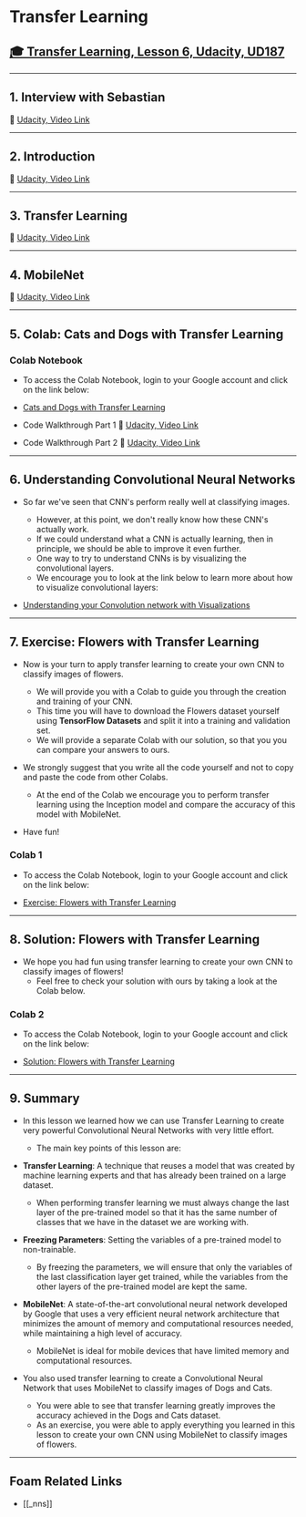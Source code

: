 # Transfer Learning

## [🎓 Transfer Learning, Lesson 6, Udacity, UD187](https://classroom.udacity.com/courses/ud187/lessons/f00868fe-5974-48c4-bf36-41c0372bed64/concepts/e22ccc36-783f-4912-9ac2-aca58787e05d)

---

## 1. **Interview with Sebastian**

🎥 [Udacity, Video Link](https://youtu.be/KPBDQMhFccc)

---

## 2. **Introduction**

🎥 [Udacity, Video Link](https://youtu.be/26DUtmjG6ms)

---

## 3. **Transfer Learning**

🎥 [Udacity, Video Link](https://youtu.be/JhR1_WZCj54)

---

## 4. **MobileNet**

🎥 [Udacity, Video Link](https://youtu.be/l4-NTkEB8sk)

---

## 5. **Colab: Cats and Dogs with Transfer Learning**

### Colab Notebook

- To access the Colab Notebook, login to your Google account and click on the link below:

- [Cats and Dogs with Transfer Learning](https://colab.research.google.com/github/tensorflow/examples/blob/master/courses/udacity_intro_to_tensorflow_for_deep_learning/l06c01_tensorflow_hub_and_transfer_learning.ipynb)

- Code Walkthrough Part 1
  🎥 [Udacity, Video Link](https://youtu.be/oMQPOvHUqwM)

- Code Walkthrough Part 2
  🎥 [Udacity, Video Link](https://youtu.be/z9q5nffdcS0)

---

## 6. **Understanding Convolutional Neural Networks**

- So far we've seen that CNN's perform really well at classifying images.

  - However, at this point, we don't really know how these CNN's actually work.
  - If we could understand what a CNN is actually learning, then in principle, we should be able to improve it even further.
  - One way to try to understand CNNs is by visualizing the convolutional layers.
  - We encourage you to look at the link below to learn more about how to visualize convolutional layers:

- [Understanding your Convolution network with Visualizations](https://towardsdatascience.com/understanding-your-convolution-network-with-visualizations-a4883441533b)

---

## 7. **Exercise: Flowers with Transfer Learning**

- Now is your turn to apply transfer learning to create your own CNN to classify images of flowers.

  - We will provide you with a Colab to guide you through the creation and training of your CNN.
  - This time you will have to download the Flowers dataset yourself using **TensorFlow Datasets** and split it into a training and validation set.
  - We will provide a separate Colab with our solution, so that you you can compare your answers to ours.

- We strongly suggest that you write all the code yourself and not to copy and paste the code from other Colabs.

  - At the end of the Colab we encourage you to perform transfer learning using the Inception model and compare the accuracy of this model with MobileNet.

- Have fun!

### Colab 1

- To access the Colab Notebook, login to your Google account and click on the link below:

- [Exercise: Flowers with Transfer Learning](https://colab.research.google.com/github/tensorflow/examples/blob/master/courses/udacity_intro_to_tensorflow_for_deep_learning/l06c02_exercise_flowers_with_transfer_learning.ipynb)

---

## 8. **Solution: Flowers with Transfer Learning**

- We hope you had fun using transfer learning to create your own CNN to classify images of flowers!
  - Feel free to check your solution with ours by taking a look at the Colab below.

### Colab 2

- To access the Colab Notebook, login to your Google account and click on the link below:

- [Solution: Flowers with Transfer Learning](https://colab.research.google.com/github/tensorflow/examples/blob/master/courses/udacity_intro_to_tensorflow_for_deep_learning/l06c03_exercise_flowers_with_transfer_learning_solution.ipynb)

---

## 9. **Summary**

- In this lesson we learned how we can use Transfer Learning to create very powerful Convolutional Neural Networks with very little effort.

  - The main key points of this lesson are:

- **Transfer Learning**: A technique that reuses a model that was created by machine learning experts and that has already been trained on a large dataset.
  - When performing transfer learning we must always change the last layer of the pre-trained model so that it has the same number of classes that we have in the dataset we are working with.
- **Freezing Parameters**: Setting the variables of a pre-trained model to non-trainable.
  - By freezing the parameters, we will ensure that only the variables of the last classification layer get trained, while the variables from the other layers of the pre-trained model are kept the same.
- **MobileNet**: A state-of-the-art convolutional neural network developed by Google that uses a very efficient neural network architecture that minimizes the amount of memory and computational resources needed, while maintaining a high level of accuracy.

  - MobileNet is ideal for mobile devices that have limited memory and computational resources.

- You also used transfer learning to create a Convolutional Neural Network that uses MobileNet to classify images of Dogs and Cats.
  - You were able to see that transfer learning greatly improves the accuracy achieved in the Dogs and Cats dataset.
  - As an exercise, you were able to apply everything you learned in this lesson to create your own CNN using MobileNet to classify images of flowers.

---

## Foam Related Links

- [[_nns]]
